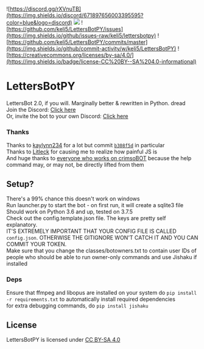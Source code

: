 ![https://discord.gg/rXVnuTB](https://img.shields.io/discord/671897656003395595?color=blue&logo=discord)
![](https://img.shields.io/github/languages/code-size/keli5/LettersBotPY?logo=github&logoColor=black)
![https://github.com/keli5/LettersBotPY/issues](https://img.shields.io/github/issues-raw/keli5/lettersbotpy)
![https://github.com/keli5/LettersBotPY/commits/master](https://img.shields.io/github/commit-activity/w/keli5/LettersBotPY)
![https://creativecommons.org/licenses/by-sa/4.0/](https://img.shields.io/badge/license-CC%20BY--SA%204.0-informational)

# LettersBotPY
LettersBot 2.0, if you will. Marginally better &amp; rewritten in Python. dread
<br>Join the Discord: [Click here](https://discord.gg/DPCEzJT)<br>
Or, invite the bot to your own Discord: [Click here](https://cutt.ly/lettersbot2)

### Thanks
Thanks to [kaylynn234](https://github.com/kaylynn234) for a lot but commit [`b308f5d`](https://github.com/keli5/LettersBotPY/commit/b308f5d6e5cb8f60ce90a73788b06689c9610293) in particular  <br>
Thanks to [Litleck](https://github.com/Litleck) for causing me to realize how painful JS is<br>
And huge thanks to [everyone who works on crimsoBOT](https://github.com/crimsobot/crimsoBOT/) because the help command may, or may not, be directly lifted from them

## Setup?
There's a 99% chance this doesn't work on windows<br>
Run launcher.py to start the bot - on first run, it will create a sqlite3 file<br>
Should work on Python 3.6 and up, tested on 3.7.5<br>
Check out the config.template.json file. The keys are pretty self explanatory.<br>
IT'S EXTREMELY IMPORTANT THAT YOUR CONFIG FILE IS CALLED `config.json`. OTHERWISE THE GITIGNORE WON'T CATCH IT AND YOU CAN COMMIT YOUR TOKEN.<br>
Make sure that you change the classes/botowners.txt to contain user IDs of people who should be able to run owner-only commands and use Jishaku if installed
### Deps
Ensure that ffmpeg and libopus are installed on your system
do `pip install -r requirements.txt` to automatically install required dependencies<br>
for extra debugging commands, do `pip install jishaku`


## License
LettersBotPY is licensed under [CC BY-SA 4.0](https://creativecommons.org/licenses/by-sa/4.0/ " Atribution Share-Alike 4.0 license ")

